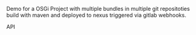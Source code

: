 Demo for a OSGi Project with multiple bundles in multiple git repositoties  
build with maven and deployed to nexus triggered via gitlab webhooks.

API
